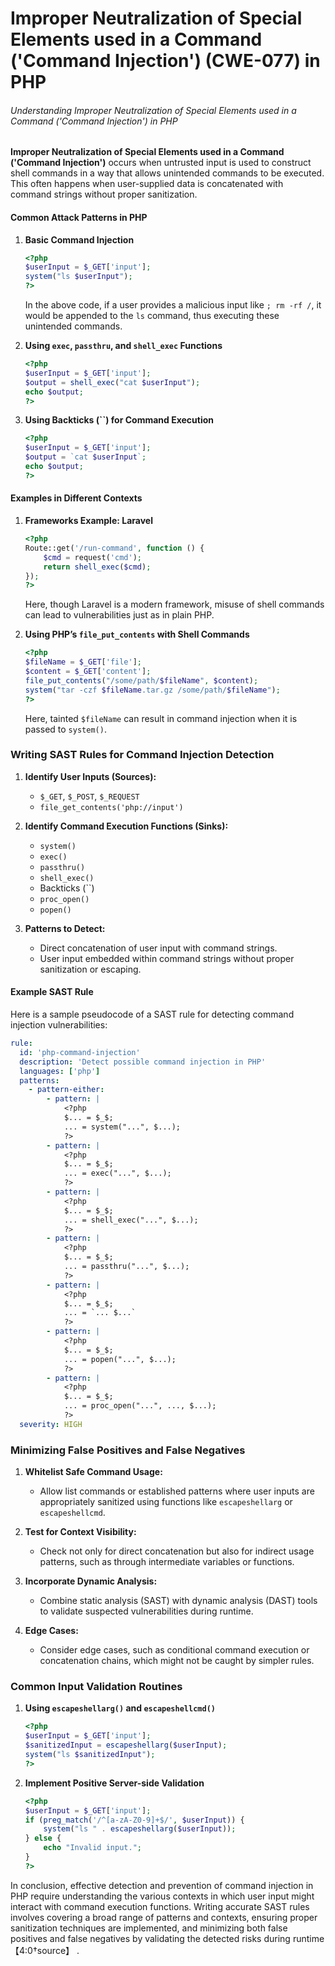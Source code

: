 # Improper Neutralization of Special Elements used in a Command ('Command Injection') (CWE-077) in PHP

###### Understanding Improper Neutralization of Special Elements used in a Command ('Command Injection') in PHP

**Improper Neutralization of Special Elements used in a Command ('Command Injection')** occurs when untrusted input is used to construct shell commands in a way that allows unintended commands to be executed. This often happens when user-supplied data is concatenated with command strings without proper sanitization.

#### Common Attack Patterns in PHP

1. **Basic Command Injection**
    ```php
    <?php
    $userInput = $_GET['input'];
    system("ls $userInput");
    ?>
    ```
    In the above code, if a user provides a malicious input like `; rm -rf /`, it would be appended to the `ls` command, thus executing these unintended commands.

2. **Using `exec`, `passthru`, and `shell_exec` Functions**
    ```php
    <?php
    $userInput = $_GET['input'];
    $output = shell_exec("cat $userInput");
    echo $output;
    ?>
    ```

3. **Using Backticks (``) for Command Execution**
    ```php
    <?php
    $userInput = $_GET['input'];
    $output = `cat $userInput`;
    echo $output;
    ?>
    ```

#### Examples in Different Contexts

1. **Frameworks Example: Laravel**
    ```php
    <?php
    Route::get('/run-command', function () {
        $cmd = request('cmd');
        return shell_exec($cmd);
    });
    ?>
    ```
    Here, though Laravel is a modern framework, misuse of shell commands can lead to vulnerabilities just as in plain PHP.

2. **Using PHP’s `file_put_contents` with Shell Commands**
    ```php
    <?php
    $fileName = $_GET['file'];
    $content = $_GET['content'];
    file_put_contents("/some/path/$fileName", $content);
    system("tar -czf $fileName.tar.gz /some/path/$fileName");
    ?>
    ```
    Here, tainted `$fileName` can result in command injection when it is passed to `system()`.

### Writing SAST Rules for Command Injection Detection

1. **Identify User Inputs (Sources):**
   - `$_GET`, `$_POST`, `$_REQUEST`
   - `file_get_contents('php://input')`

2. **Identify Command Execution Functions (Sinks):**
   - `system()`
   - `exec()`
   - `passthru()`
   - `shell_exec()`
   - Backticks (``)
   - `proc_open()`
   - `popen()`

3. **Patterns to Detect:**
   - Direct concatenation of user input with command strings.
   - User input embedded within command strings without proper sanitization or escaping.

#### Example SAST Rule

Here is a sample pseudocode of a SAST rule for detecting command injection vulnerabilities:

```yaml
rule:
  id: 'php-command-injection'
  description: 'Detect possible command injection in PHP'
  languages: ['php']
  patterns:
    - pattern-either:
        - pattern: |
            <?php
            $... = $_$;
            ... = system("...", $...);
            ?>
        - pattern: |
            <?php
            $... = $_$;
            ... = exec("...", $...);
            ?>
        - pattern: |
            <?php
            $... = $_$;
            ... = shell_exec("...", $...);
            ?>
        - pattern: |
            <?php
            $... = $_$;
            ... = passthru("...", $...);
            ?>
        - pattern: |
            <?php
            $... = $_$;
            ... = `... $...`
            ?>
        - pattern: |
            <?php
            $... = $_$;
            ... = popen("...", $...);
            ?>
        - pattern: |
            <?php
            $... = $_$;
            ... = proc_open("...", ..., $...);
            ?>
  severity: HIGH
```

### Minimizing False Positives and False Negatives

1. **Whitelist Safe Command Usage:**
   - Allow list commands or established patterns where user inputs are appropriately sanitized using functions like `escapeshellarg` or `escapeshellcmd`.

2. **Test for Context Visibility:**
   - Check not only for direct concatenation but also for indirect usage patterns, such as through intermediate variables or functions.

3. **Incorporate Dynamic Analysis:**
   - Combine static analysis (SAST) with dynamic analysis (DAST) tools to validate suspected vulnerabilities during runtime.

4. **Edge Cases:**
   - Consider edge cases, such as conditional command execution or concatenation chains, which might not be caught by simpler rules.

### Common Input Validation Routines

1. **Using `escapeshellarg()` and `escapeshellcmd()`**
    ```php
    <?php
    $userInput = $_GET['input'];
    $sanitizedInput = escapeshellarg($userInput);
    system("ls $sanitizedInput");
    ?>
    ```

2. **Implement Positive Server-side Validation**
    ```php
    <?php
    $userInput = $_GET['input'];
    if (preg_match('/^[a-zA-Z0-9]+$/', $userInput)) {
        system("ls " . escapeshellarg($userInput));
    } else {
        echo "Invalid input.";
    }
    ?>
    ```

In conclusion, effective detection and prevention of command injection in PHP require understanding the various contexts in which user input might interact with command execution functions. Writing accurate SAST rules involves covering a broad range of patterns and contexts, ensuring proper sanitization techniques are implemented, and minimizing both false positives and false negatives by validating the detected risks during runtime【4:0†source】  .